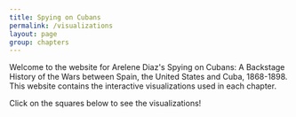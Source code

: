 ```yaml
---
title: Spying on Cubans
permalink: /visualizations
layout: page
group: chapters
---
```


Welcome to the website for Arelene Diaz's Spying on Cubans: A Backstage History of the Wars between Spain, the United States and Cuba, 1868-1898. This website contains the interactive visualizations used in each chapter. 

Click on the squares below to see the visualizations!
